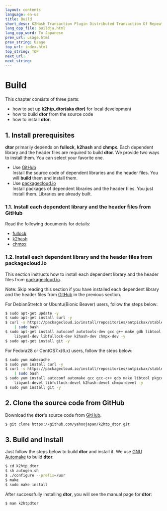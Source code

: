 ```yaml
---
layout: contents
language: en-us
title: Build
short_desc: K2Hash Transaction Plugin Distributed Transaction Of Repeater
lang_opp_file: buildja.html
lang_opp_word: To Japanese
prev_url: usage.html
prev_string: Usage
top_url: index.html
top_string: TOP
next_url: 
next_string: 
---
```



# Build

This chapter consists of three parts:

* how to set up **k2htp_dtor(aka dtor)** for local development
* how to build **dtor** from the source code
* how to install **dtor**.

## 1. Install prerequisites

**dtor** primarily depends on **fullock**, **k2hash** and **chmpx**. Each dependent library and the header files are required to build **dtor**. We provide two ways to install them. You can select your favorite one.

* Use [GitHub](https://github.com/)  
  Install the source code of dependent libraries and the header files. You will **build** them and install them.
* Use [packagecloud.io](https://packagecloud.io/)  
  Install packages of dependent libraries and the header files. You just install them. Libraries are already built.

### 1.1. Install each dependent library and the header files from GitHub

Read the following documents for details:

* [fullock](https://fullock.antpick.ax/build.html)
* [k2hash](https://k2hash.antpick.ax/build.html)
* [chmpx](https://chmpx.antpick.ax/build.html)

### 1.2. Install each dependent library and the header files from packagecloud.io

This section instructs how to install each dependent library and the header files from [packagecloud.io](https://packagecloud.io/). 

Note: Skip reading this section if you have installed each dependent library and the header files from [GitHub](https://github.com/) in the previous section.

For DebianStretch or Ubuntu(Bionic Beaver) users, follow the steps below:
```bash
$ sudo apt-get update -y
$ sudo apt-get install curl -y
$ curl -s https://packagecloud.io/install/repositories/antpickax/stable/script.deb.sh \
    | sudo bash
$ sudo apt-get install autoconf autotools-dev gcc g++ make gdb libtool pkg-config \
    libyaml-dev libfullock-dev k2hash-dev chmpx-dev -y
$ sudo apt-get install git -y
```

For Fedora28 or CentOS7.x(6.x) users, follow the steps below:
```bash
$ sudo yum makecache
$ sudo yum install curl -y
$ curl -s https://packagecloud.io/install/repositories/antpickax/stable/script.rpm.sh \
    | sudo bash
$ sudo yum install autoconf automake gcc gcc-c++ gdb make libtool pkgconfig \
    libyaml-devel libfullock-devel k2hash-devel chmpx-devel -y
$ sudo yum install git -y
```

## 2. Clone the source code from GitHub

Download the **dtor**'s source code from [GitHub](https://github.com/).
```bash
$ git clone https://github.com/yahoojapan/k2htp_dtor.git
```

## 3. Build and install

Just follow the steps below to build **dtor** and install it. We use [GNU Automake](https://www.gnu.org/software/automake/) to build **dtor**.
```bash
$ cd k2htp_dtor
$ sh autogen.sh
$ ./configure --prefix=/usr
$ make
$ sudo make install
```

After successfully installing **dtor**, you will see the manual page for **dtor**:
```bash
$ man k2htpdtor
```

